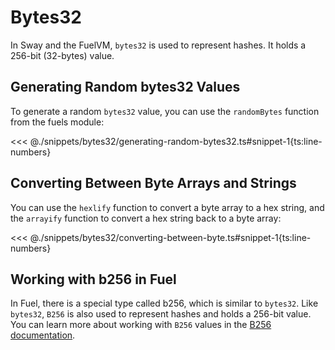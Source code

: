 # Bytes32

In Sway and the FuelVM, `bytes32` is used to represent hashes. It holds a 256-bit (32-bytes) value.

## Generating Random bytes32 Values

To generate a random `bytes32` value, you can use the `randomBytes` function from the fuels module:

<<< @./snippets/bytes32/generating-random-bytes32.ts#snippet-1{ts:line-numbers}

## Converting Between Byte Arrays and Strings

You can use the `hexlify` function to convert a byte array to a hex string, and the `arrayify` function to convert a hex string back to a byte array:

<<< @./snippets/bytes32/converting-between-byte.ts#snippet-1{ts:line-numbers}

## Working with b256 in Fuel

In Fuel, there is a special type called b256, which is similar to `bytes32`. Like `bytes32`, `B256` is also used to represent hashes and holds a 256-bit value. You can learn more about working with `B256` values in the [B256 documentation](./b256.md).
